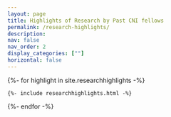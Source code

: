 ```yaml
---
layout: page
title: Highlights of Research by Past CNI fellows
permalink: /research-highlights/
description: 
nav: false
nav_order: 2
display_categories: [""]
horizontal: false
---
```


<div class="container">
{%- for highlight in site.researchhighlights -%}

    {%- include researchhighlights.html -%}

{%- endfor -%}